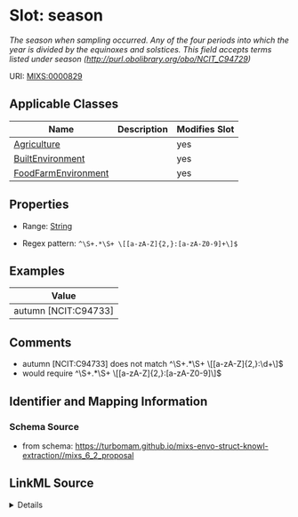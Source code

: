 # Slot: season


_The season when sampling occurred. Any of the four periods into which the year is divided by the equinoxes and solstices. This field accepts terms listed under season (http://purl.obolibrary.org/obo/NCIT_C94729)_



URI: [MIXS:0000829](https://w3id.org/mixs/0000829)



<!-- no inheritance hierarchy -->




## Applicable Classes

| Name | Description | Modifies Slot |
| --- | --- | --- |
[Agriculture](Agriculture.md) |  |  yes  |
[BuiltEnvironment](BuiltEnvironment.md) |  |  yes  |
[FoodFarmEnvironment](FoodFarmEnvironment.md) |  |  yes  |







## Properties

* Range: [String](String.md)

* Regex pattern: `^\S+.*\S+ \[[a-zA-Z]{2,}:[a-zA-Z0-9]+\]$`






## Examples

| Value |
| --- |
| autumn [NCIT:C94733] |

## Comments

* autumn [NCIT:C94733] does not match ^\\S+.*\\S+ \\[[a-zA-Z]{2,}:\\d+\\]$
* would require ^\\S+.*\\S+ \\[[a-zA-Z]{2,}:[a-zA-Z0-9]\\]$

## Identifier and Mapping Information







### Schema Source


* from schema: https://turbomam.github.io/mixs-envo-struct-knowl-extraction//mixs_6_2_proposal




## LinkML Source

<details>
```yaml
name: season
description: The season when sampling occurred. Any of the four periods into which
  the year is divided by the equinoxes and solstices. This field accepts terms listed
  under season (http://purl.obolibrary.org/obo/NCIT_C94729)
title: season
notes:
- season
comments:
- autumn [NCIT:C94733] does not match ^\\S+.*\\S+ \\[[a-zA-Z]{2,}:\\d+\\]$
- would require ^\\S+.*\\S+ \\[[a-zA-Z]{2,}:[a-zA-Z0-9]\\]$
examples:
- value: autumn [NCIT:C94733]
from_schema: https://turbomam.github.io/mixs-envo-struct-knowl-extraction//mixs_6_2_proposal
rank: 1000
slot_uri: MIXS:0000829
alias: season
domain_of:
- Agriculture
- BuiltEnvironment
- FoodFarmEnvironment
range: string
required: false
recommended: false
pattern: ^\S+.*\S+ \[[a-zA-Z]{2,}:[a-zA-Z0-9]+\]$

```
</details>